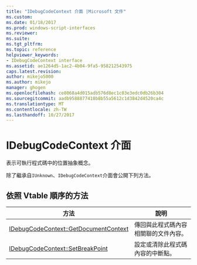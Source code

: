 ```yaml
---
title: "IDebugCodeContext 介面 |Microsoft 文件"
ms.custom: 
ms.date: 01/18/2017
ms.prod: windows-script-interfaces
ms.reviewer: 
ms.suite: 
ms.tgt_pltfrm: 
ms.topic: reference
helpviewer_keywords:
- IDebugCodeContext interface
ms.assetid: ae1264d5-1ac2-4b04-9fa5-958212543975
caps.latest.revision: 
author: mikejo5000
ms.author: mikejo
manager: ghogen
ms.openlocfilehash: ce8068a4d015adb576d8ec1c03e3edc0db26b304
ms.sourcegitcommit: aadb9588877418b8b55a5612c1d3842d4520ca4c
ms.translationtype: MT
ms.contentlocale: zh-TW
ms.lasthandoff: 10/27/2017
---
```

# <a name="idebugcodecontext-interface"></a>IDebugCodeContext 介面
表示可執行程式碼中的位置抽象概念。  
  
 除了繼承自`IUnknown`、`IDebugCodeContext`介面會公開下列方法。  
  
## <a name="methods-in-vtable-order"></a>依照 Vtable 順序的方法  
  
|方法|說明|  
|------------|-----------------|  
|[IDebugCodeContext::GetDocumentContext](../../winscript/reference/idebugcodecontext-getdocumentcontext.md)|傳回與此程式碼內容相關聯的文件內容。|  
|[IDebugCodeContext::SetBreakPoint](../../winscript/reference/idebugcodecontext-setbreakpoint.md)|設定或清除此程式碼內容的中斷點。|